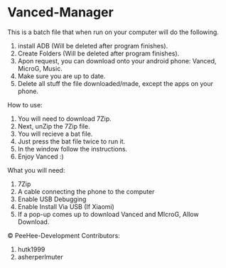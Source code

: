 # Vanced-Manager


This is a batch file that when run on your computer will do the following.
1) install ADB (Will be deleted after program finishes).
2) Create Folders (Will be deleted after program finishes).
3) Apon request, you can download onto your android phone: Vanced, MicroG, Music.
4) Make sure you are up to date.
5) Delete all stuff the file downloaded/made, except the apps on your phone.


How to use:
1) You will need to download 7Zip.
2) Next, unZip the 7Zip file.
3) You will recieve a bat file.
4) Just press the bat file twice to run it.
5) In the window follow the instructions.
6) Enjoy Vanced :)


What you will need:
1) 7Zip
2) A cable connecting the phone to the computer
3) Enable USB Debugging
4) Enable Install Via USB (If Xiaomi)
5) If a pop-up comes up to download Vanced and MIcroG, Allow Download.






© PeeHee-Development 
Contributors:
1) hutk1999
2) asherperlmuter

